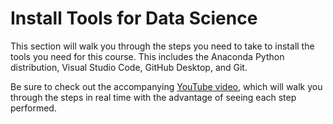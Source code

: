 # Install Tools for Data Science

This section will walk you through the steps you need to take to install the tools you need for this course. This includes the Anaconda Python distribution, Visual Studio Code, GitHub Desktop, and Git.

Be sure to check out the accompanying [YouTube video](https://youtu.be/tF6_xp3LU8A), which will walk you through the steps in real time with the advantage of seeing each step performed.